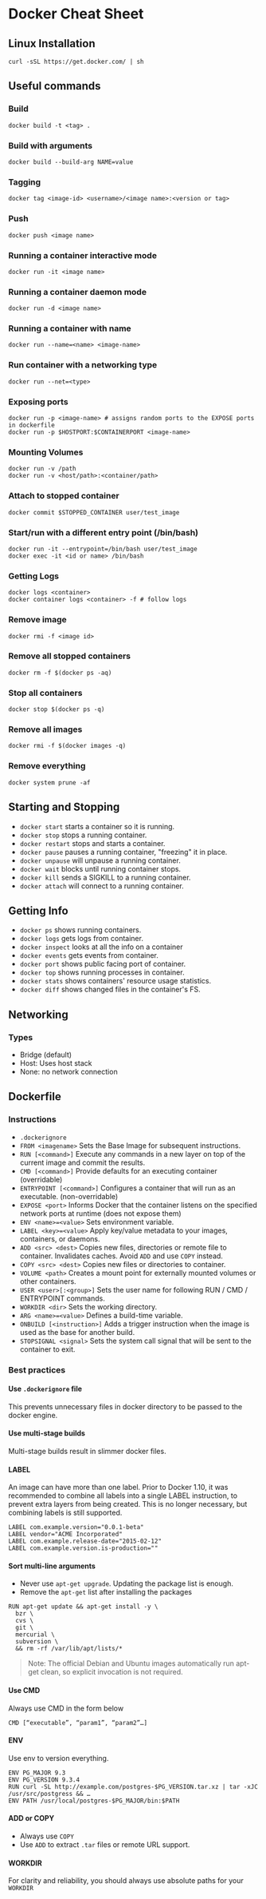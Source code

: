 # Docker Cheat Sheet

## Linux Installation
```
curl -sSL https://get.docker.com/ | sh
```

## Useful commands

### Build
```
docker build -t <tag> .
```

### Build with arguments
```
docker build --build-arg NAME=value
```

### Tagging
```
docker tag <image-id> <username>/<image name>:<version or tag>
```

### Push
```
docker push <image name>
```

### Running a container interactive mode
```
docker run -it <image name>
```

### Running a container daemon mode
```
docker run -d <image name>
```

### Running a container with name
```
docker run --name=<name> <image-name>
```

### Run container with a networking type
```
docker run --net=<type>
```

### Exposing ports
```
docker run -p <image-name> # assigns random ports to the EXPOSE ports in dockerfile
docker run -p $HOSTPORT:$CONTAINERPORT <image-name>
```

### Mounting Volumes
```
docker run -v /path
docker run -v <host/path>:<container/path>
```

### Attach to stopped container
```
docker commit $STOPPED_CONTAINER user/test_image
```

### Start/run with a different entry point (/bin/bash)
```
docker run -it --entrypoint=/bin/bash user/test_image
docker exec -it <id or name> /bin/bash
```


### Getting Logs
```
docker logs <container>
docker container logs <container> -f # follow logs
```

### Remove image
```
docker rmi -f <image id>
```

### Remove all stopped containers
```
docker rm -f $(docker ps -aq)
```

### Stop all containers
```
docker stop $(docker ps -q)
```

### Remove all images
```
docker rmi -f $(docker images -q)
```

### Remove everything
```
docker system prune -af
```

## Starting and Stopping

* `docker start` starts a container so it is running.
* `docker stop` stops a running container.
* `docker restart` stops and starts a container.
* `docker pause` pauses a running container, "freezing" it in place.
* `docker unpause` will unpause a running container.
* `docker wait` blocks until running container stops.
* `docker kill` sends a SIGKILL to a running container.
* `docker attach` will connect to a running container.

## Getting Info

* `docker ps` shows running containers.
* `docker logs` gets logs from container.
* `docker inspect` looks at all the info on a container
* `docker events` gets events from container.
* `docker port` shows public facing port of container.
* `docker top` shows running processes in container.
* `docker stats` shows containers' resource usage statistics.
* `docker diff` shows changed files in the container's FS.

## Networking
### Types
* Bridge (default)
* Host: Uses host stack
* None: no network connection

## Dockerfile
### Instructions
* `.dockerignore`
* `FROM <imagename>` Sets the Base Image for subsequent instructions.
* `RUN [<command>]` Execute any commands in a new layer on top of the current image and commit the results.
* `CMD [<command>]` Provide defaults for an executing container (overridable)
* `ENTRYPOINT [<command>]` Configures a container that will run as an executable. (non-overridable)
* `EXPOSE <port>` Informs Docker that the container listens on the specified network ports at runtime (does not expose them)
* `ENV <name>=<value>` Sets environment variable.
* `LABEL <key>=<value>` Apply key/value metadata to your images, containers, or daemons.
* `ADD <src> <dest>` Copies new files, directories or remote file to container.  Invalidates caches. Avoid `ADD` and use `COPY` instead.
* `COPY <src> <dest>` Copies new files or directories to container.
* `VOLUME <path>` Creates a mount point for externally mounted volumes or other containers.
* `USER <user>[:<group>]` Sets the user name for following RUN / CMD / ENTRYPOINT commands.
* `WORKDIR <dir>` Sets the working directory.
* `ARG <name>=<value>` Defines a build-time variable.
* `ONBUILD [<instruction>]` Adds a trigger instruction when the image is used as the base for another build.
* `STOPSIGNAL <signal>` Sets the system call signal that will be sent to the container to exit.

### Best practices
#### Use `.dockerignore` file
This prevents unnecessary files in docker directory to be passed to the docker engine.

#### Use multi-stage builds
Multi-stage builds result in slimmer docker files.

#### LABEL
An image can have more than one label. Prior to Docker 1.10, it was recommended to combine all labels into a single LABEL instruction, to prevent extra layers from being created. This is no longer necessary, but combining labels is still supported.

```
LABEL com.example.version="0.0.1-beta"
LABEL vendor="ACME Incorporated"
LABEL com.example.release-date="2015-02-12"
LABEL com.example.version.is-production=""
```

#### Sort multi-line arguments
* Never use `apt-get upgrade`. Updating the package list is enough.
* Remove the `apt-get` list after installing the packages

```
RUN apt-get update && apt-get install -y \
  bzr \
  cvs \
  git \
  mercurial \
  subversion \
  && rm -rf /var/lib/apt/lists/*
```
> Note: The official Debian and Ubuntu images automatically run apt-get clean, so explicit invocation is not required.

#### Use CMD
Always use CMD in the form below

```
CMD [“executable”, “param1”, “param2”…]
```

#### ENV
Use env to version everything. 

```
ENV PG_MAJOR 9.3
ENV PG_VERSION 9.3.4
RUN curl -SL http://example.com/postgres-$PG_VERSION.tar.xz | tar -xJC /usr/src/postgress && …
ENV PATH /usr/local/postgres-$PG_MAJOR/bin:$PATH
```

#### ADD or COPY
* Always use `COPY`
* Use `ADD` to extract `.tar` files or remote URL support.

#### WORKDIR
For clarity and reliability, you should always use absolute paths for your `WORKDIR`

